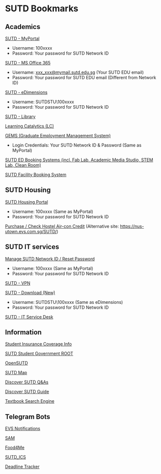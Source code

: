 # SUTD Bookmarks

## Academics

[SUTD - MyPortal](https://myportal.sutd.edu.sg/psp/EPPRD/?cmd=login&languageCd=ENG)
- Username: 100xxxx
- Password: Your password for SUTD Network ID

[SUTD - MS Office 365](http://portal.sutd.edu.sg/)
- Username: xxx_xxx@mymail.sutd.edu.sg (Your SUTD EDU email)
- Password: Your password for SUTD EDU email (Different from Network ID)

[SUTD - eDimensions](https://edimension.sutd.edu.sg/webapps/login/)
- Username: SUTDSTU\100xxxx
- Password: Your password for SUTD Network ID

[SUTD - Library](https://mylibrary.sutd.edu.sg)

[Learning Catalytics (LC)](https://learningcatalytics.com/sign_in?login=true)

[GEMS (Graduate Employment Management System)](https://sutd-csm.symplicity.com/students/index.php)
 - Login Credentials: Your SUTD Network ID & Password (Same as MyPortal)

[SUTD ED Booking Systems (incl. Fab Lab, Academic Media Studio, STEM Lab, Clean Room)](https://edbooking.sutd.edu.sg/edsystems/)

[SUTD Facility Booking System](https://usermgmtsys.sutd.edu.sg/login)

## SUTD Housing

[SUTD Housing Portal](https://hms.sutd.edu.sg/studentportal/Default.aspx?Params=L9ezxPcQnQuRGKTzF%2b4sxeNblvAA%2b26c)
- Username: 100xxxx (Same as MyPortal)
- Password: Your password for SUTD Network ID

[Purchase / Check Hostel Air-con Credit](http://sutd.evs.com.sg) (Alternative site: https://nus-utown.evs.com.sg/SUTD/)


## SUTD IT services

[Manage SUTD Network ID / Reset Password](https://studentselfhelp.sutd.edu.sg/showLogin.cc)
- Username: 100xxxx (Same as MyPortal)
- Password: Your password for SUTD Network ID

[SUTD - VPN](https://sutdvpn.sutd.edu.sg/student)

<!-- [SUTD - Download (Old)](https://downloads.sutd.edu.sg/cgi-bin/) -->

[SUTD - Download (New)](https://sutdapac-my.sharepoint.com/personal/sysop_sutd_edu_sg/_layouts/15/onedrive.aspx?id=%2Fpersonal%2Fsysop%5Fsutd%5Fedu%5Fsg%2FDocuments%2FStudents%20Software&originalPath=aHR0cHM6Ly9zdXRkYXBhYy1teS5zaGFyZXBvaW50LmNvbS86ZjovZy9wZXJzb25hbC9zeXNvcF9zdXRkX2VkdV9zZy9FaVJ4Mk5Xb0l1RkpvT0xfOXMxQ2ZSQUIzckZOZmw1LTJWU2xfQTRYd1VhN2xnP3J0aW1lPUN0UldycWczMkVn)
- Username: SUTDSTU\100xxxx (Same as eDimensions)
- Password: Your password for SUTD Network ID

[SUTD - IT Service Desk](http://itservicedesk.sutd.edu.sg/)


## Information

[Student Insurance Coverage Info](https://www.mycg.com.sg/sutd#sutd/coverage)

[SUTD Student Government ROOT](https://root.sutd.edu.sg/)

[OpenSUTD](https://github.com/OpenSUTD)

[SUTD Map](https://sutdmap.appspot.com)

[Discover SUTD Q&As](https://hackmd.io/MT2rK-89QceRHcFNsXorfg?view#AMADiscoverSUTD)

[Discover SUTD Guide](https://discover.sutd.dev/DiscoverSUTD-Guide/index.html#0)

[Textbook Search Engine](http://gen.lib.rus.ec)

## Telegram Bots

[EVS Notifications](https://t.me/evs_notification_bot)

[SAM](https://t.me/SUTDMapBot)

[Food4Me](https://t.me/food4me_bot)

[SUTD_ICS](https://t.me/sutd_ics_bot)

[Deadline Tracker](https://t.me/shimekiribot)